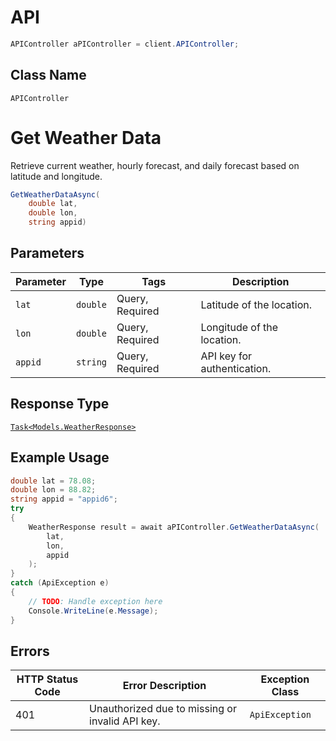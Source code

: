 # API

```csharp
APIController aPIController = client.APIController;
```

## Class Name

`APIController`


# Get Weather Data

Retrieve current weather, hourly forecast, and daily forecast based on latitude and longitude.

```csharp
GetWeatherDataAsync(
    double lat,
    double lon,
    string appid)
```

## Parameters

| Parameter | Type | Tags | Description |
|  --- | --- | --- | --- |
| `lat` | `double` | Query, Required | Latitude of the location. |
| `lon` | `double` | Query, Required | Longitude of the location. |
| `appid` | `string` | Query, Required | API key for authentication. |

## Response Type

[`Task<Models.WeatherResponse>`](../../doc/models/weather-response.md)

## Example Usage

```csharp
double lat = 78.08;
double lon = 88.82;
string appid = "appid6";
try
{
    WeatherResponse result = await aPIController.GetWeatherDataAsync(
        lat,
        lon,
        appid
    );
}
catch (ApiException e)
{
    // TODO: Handle exception here
    Console.WriteLine(e.Message);
}
```

## Errors

| HTTP Status Code | Error Description | Exception Class |
|  --- | --- | --- |
| 401 | Unauthorized due to missing or invalid API key. | `ApiException` |

